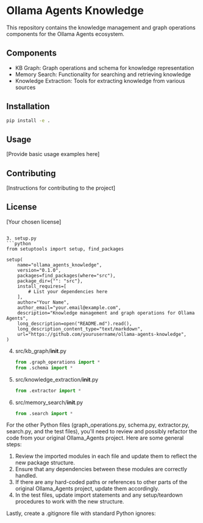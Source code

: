    # Ollama Agents Knowledge

   This repository contains the knowledge management and graph operations components for the Ollama Agents ecosystem.

   ## Components

   - KB Graph: Graph operations and schema for knowledge representation
   - Memory Search: Functionality for searching and retrieving knowledge
   - Knowledge Extraction: Tools for extracting knowledge from various sources

   ## Installation

   ```bash
   pip install -e .
   ```

   ## Usage

   [Provide basic usage examples here]

   ## Contributing

   [Instructions for contributing to the project]

   ## License

   [Your chosen license]
   ```

3. setup.py
   ```python
   from setuptools import setup, find_packages

   setup(
       name="ollama_agents_knowledge",
       version="0.1.0",
       packages=find_packages(where="src"),
       package_dir={"": "src"},
       install_requires=[
           # List your dependencies here
       ],
       author="Your Name",
       author_email="your.email@example.com",
       description="Knowledge management and graph operations for Ollama Agents",
       long_description=open("README.md").read(),
       long_description_content_type="text/markdown",
       url="https://github.com/yourusername/ollama-agents-knowledge",
   )
   ```

4. src/kb_graph/__init__.py
   ```python
   from .graph_operations import *
   from .schema import *
   ```

5. src/knowledge_extraction/__init__.py
   ```python
   from .extractor import *
   ```

6. src/memory_search/__init__.py
   ```python
   from .search import *
   ```

For the other Python files (graph_operations.py, schema.py, extractor.py, search.py, and the test files), you'll need to review and possibly refactor the code from your original Ollama_Agents project. Here are some general steps:

1. Review the imported modules in each file and update them to reflect the new package structure.
2. Ensure that any dependencies between these modules are correctly handled.
3. If there are any hard-coded paths or references to other parts of the original Ollama_Agents project, update them accordingly.
4. In the test files, update import statements and any setup/teardown procedures to work with the new structure.

Lastly, create a .gitignore file with standard Python ignores:

